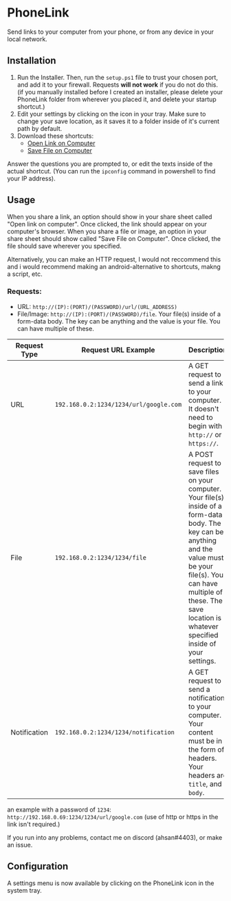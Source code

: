 
# PhoneLink

Send links to your computer from your phone, or from any device in your local network.

## Installation

1. Run the Installer. Then, run the `setup.ps1` file to trust your chosen port, and add it to your firewall. Requests **will not work** if you do not do this. (if you manually installed before I created an installer, please delete your PhoneLink folder from wherever you placed it, and delete your startup shortcut.)
2. Edit your settings by clicking on the icon in your tray. Make sure to change your save location, as it saves it to a folder inside of it's current path by default.
3. Download these shortcuts:
    - [Open Link on Computer](https://www.icloud.com/shortcuts/19bfb332f6be4ffd8b5ebcbc55d15cfb)
    - [Save File on Computer](https://www.icloud.com/shortcuts/8c3aa77aecb944a9aa4ee5e202ee4bed)

Answer the questions you are prompted to, or edit the texts inside of the actual shortcut. (You can run the `ipconfig` command in powershell to find your IP address).

## Usage

When you share a link, an option should show in your share sheet called "Open link on computer". Once clicked, the link should appear on your computer's browser.
When you share a file or image, an option in your share sheet should show called "Save File on Computer". Once clicked, the file should save wherever you specified.

Alternatively, you can make an HTTP request, I would not reccommend this and i would recommend making an android-alternative to shortcuts, makng a script, etc. 

### Requests:
-   URL: `http://(IP):(PORT)/(PASSWORD)/url/(URL_ADDRESS)`
-   File/Image: `http://(IP):(PORT)/(PASSWORD)/file`. Your file(s) inside of a form-data body. The key can be anything and the value is your file. You can have multiple of these.

| Request Type| Request URL Example |Description|
|--------------------|-------------|-----------|
|URL |`192.168.0.2:1234/1234/url/google.com`| A GET request to send a link to your computer. It doesn't need to begin with `http://` or `https://`.|
|File| `192.168.0.2:1234/1234/file` | A POST request to save files on your computer. Your file(s) inside of a form-data body. The key can be anything and the value must be your file(s). You can have multiple of these. The save location is whatever specified inside of your settings.|
| Notification |`192.168.0.2:1234/1234/notification`|A GET request to send a notification to your computer. Your content must be in the form of headers. Your headers are `title`, and `body`. |

an example with a password of `1234`:
`http://192.168.0.69:1234/1234/url/google.com`
(use of http or https in the link isn't required.)

If you run into any problems, contact me on discord (ahsan#4403), or make an issue.

## Configuration

A settings menu is now available by clicking on the PhoneLink icon in the system tray.
